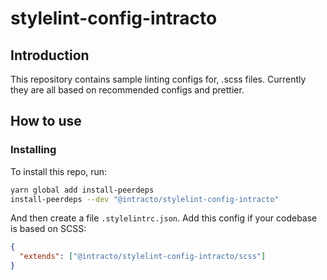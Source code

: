 # stylelint-config-intracto

## Introduction

This repository contains sample linting configs for, .scss files. Currently they are all based on recommended configs and prettier.

## How to use

### Installing

To install this repo, run:

```bash
yarn global add install-peerdeps
install-peerdeps --dev "@intracto/stylelint-config-intracto"
```

And then create a file `.stylelintrc.json`. Add this config if your codebase is based on SCSS:

```json
{
  "extends": ["@intracto/stylelint-config-intracto/scss"]
}
```
